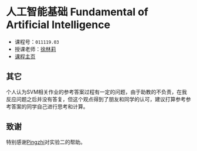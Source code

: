 # 人工智能基础 Fundamental of Artificial Intelligence

- 课程号：`011119.03`
- 授课老师：[徐林莉](http://staff.ustc.edu.cn/~linlixu/)
- [课程主页](http://staff.ustc.edu.cn/~linlixu/ai2022spring/ai2022spring.html)


## 其它
个人认为SVM相关作业的参考答案过程有一定的问题，由于助教的不负责，在我反应问题之后并没有答复，但这个观点得到了朋友和同学的认可，建议打算参考参考答案的同学自己进行思考和计算。

## 致谢
特别感谢[Pingzhi](https://github.com/pingzhiLi)对实验二的帮助。
